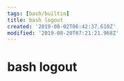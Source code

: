 ```yaml
---
tags: [bash/builtin]
title: bash logout
created: '2019-08-02T06:42:37.610Z'
modified: '2019-08-20T07:21:21.968Z'
---
```


# bash logout
